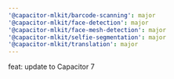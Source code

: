 ```yaml
---
'@capacitor-mlkit/barcode-scanning': major
'@capacitor-mlkit/face-detection': major
'@capacitor-mlkit/face-mesh-detection': major
'@capacitor-mlkit/selfie-segmentation': major
'@capacitor-mlkit/translation': major
---
```


feat: update to Capacitor 7
